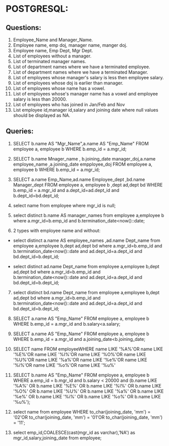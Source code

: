 # **POSTGRESQL:**

## **Questions:**
1. Employee_Name and Manager_Name.
2.  Employee name, emp doj, manager name, manger doj. 
3.  Employee name, Emp Dept, Mgr Dept.
4.  List of employees without a manager.
5.  List of terminated manager names.
6.  List of department names where we have a terminated employee.
7.  List of department names where we have a terminated Manager.
8.  List of employees whose manager's salary is less then employee salary.
9.  List of employees whose doj is earlier than manager.
10.  List of employees whose name has a vowel.
11.  List of employees whose's manager name has a vowel and employee salary is less than 20000.
12.  List of employees who has joined in Jan/Feb and Nov
13. List employee id,manager id,salary and joining date where null values should be displayed as NA.

## **Queries:**
1. SELECT b.name AS "Mgr_Name",a.name AS "Emp_Name" FROM employee a, employee b WHERE b.emp_id = a.mgr_id;
2. SELECT b.name Mnager_name , b.joining_date manager_doj,a.name employee_name ,a.joining_date empployee_doj  FROM employee a, employee b WHERE b.emp_id = a.mgr_id;
3.  SELECT a.name Emp_Name,ad.name Employee_dept ,bd.name Manager_dept FROM employee a, employee b ,dept ad,dept bd WHERE b.emp_id = a.mgr_id and a.dept_id=ad.dept_id and b.dept_id=bd.dept_id;

4. select name from employee where mgr_id is null;

5. select distinct b.name AS manager_names from employee a,employee b where a.mgr_id=b.emp_id and b.termination_date<now()::date;
6. 2 types with employee name and without:
  * select distinct a.name AS employee_names ,ad.name Dept_name from employee a,employee b,dept ad,dept bd  where a.mgr_id=b.emp_id and      b.termination_date<now()::date and ad.dept_id=a.dept_id and bd.dept_id=b.dept_id;

  * select distinct ad.name Dept_name from employee a,employee b,dept ad,dept bd  where a.mgr_id=b.emp_id and b.termination_date<now()::date and ad.dept_id=a.dept_id and bd.dept_id=b.dept_id;
 
7. select distinct bd.name Dept_name from employee a,employee b,dept ad,dept bd  where a.mgr_id=b.emp_id and b.termination_date<now()::date and ad.dept_id=a.dept_id and bd.dept_id=b.dept_id;

8. SELECT a.name AS "Emp_Name" FROM employee a, employee b WHERE b.emp_id = a.mgr_id and b.salary<a.salary;
9. SELECT a.name AS "Emp_Name" FROM employee a, employee b WHERE b.emp_id = a.mgr_id and a.joining_date<b.joining_date;

10. SELECT name FROM employeeWHERE name LIKE '%A%'OR name LIKE '%E%'OR name LIKE '%I%'OR name LIKE '%O%'OR name LIKE '%U%'OR name LIKE '%a%'OR name LIKE '%e%'OR name LIKE '%i%'OR name LIKE '%o%'OR name LIKE '%u%'

11. SELECT b.name AS "Emp_Name" FROM employee a, employee b WHERE a.emp_id = b.mgr_id and b.salary < 20000 and (b.name LIKE '%A%' OR b.name LIKE '%E%' OR b.name LIKE '%I%' OR b.name LIKE '%O%' OR b.name LIKE '%U%' OR b.name LIKE '%a%' OR b.name LIKE '%e%' OR b.name LIKE '%i%' OR b.name LIKE '%o%' OR b.name LIKE '%u%');

12. select name from employee WHERE to_char(joining_date, 'mm') = '02'OR to_char(joining_date, 'mm') = '01'OR to_char(joining_date, 'mm') = '11';

13. select emp_id,COALESCE(cast(mgr_id as varchar),'NA') as mgr_id,salary,joining_date from employee;
